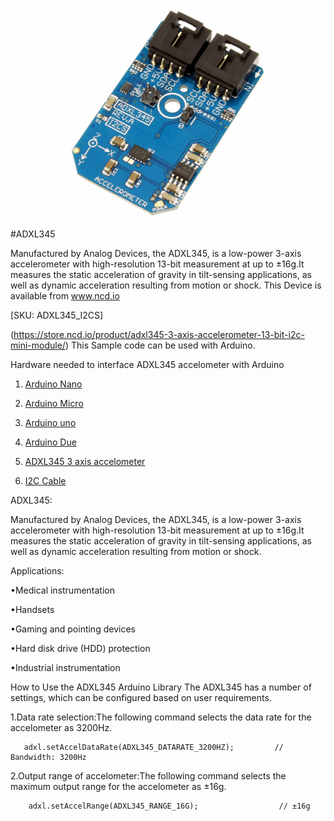 
[![ADXL345](ADXL345_I2C.png)](https://store.ncd.io/product/adxl345-3-axis-accelerometer-13-bit-i2c-mini-module/)

#ADXL345

Manufactured by Analog Devices, the ADXL345, is a low-power 3-axis accelerometer with high-resolution 13-bit measurement at up to ±16g.It measures the static acceleration of gravity in tilt-sensing applications, as well as dynamic acceleration resulting from motion or shock.
This Device is available from www.ncd.io 

[SKU: ADXL345_I2CS]

(https://store.ncd.io/product/adxl345-3-axis-accelerometer-13-bit-i2c-mini-module/)
This Sample code can be used with Arduino.

Hardware needed to interface ADXL345 accelometer with Arduino

1. <a href="https://store.ncd.io/product/i2c-shield-for-arduino-nano/">Arduino Nano</a>

2. <a href="https://store.ncd.io/product/i2c-shield-for-arduino-micro-with-i2c-expansion-port/">Arduino Micro</a>

3. <a href="https://store.ncd.io/product/i2c-shield-for-arduino-uno/">Arduino uno</a>

4. <a href="https://store.ncd.io/product/dual-i2c-shield-for-arduino-due-with-modular-communications-interface/">Arduino Due</a>

5. <a href="https://store.ncd.io/product/adxl345-3-axis-accelerometer-13-bit-i2c-mini-module/">ADXL345 3 axis accelometer</a>

6. <a href="https://store.ncd.io/product/i%C2%B2c-cable/">I2C Cable</a>

ADXL345:

Manufactured by Analog Devices, the ADXL345, is a low-power 3-axis accelerometer with high-resolution 13-bit measurement at up to ±16g.It measures the static acceleration of gravity in tilt-sensing applications, as well as dynamic acceleration resulting from motion or shock.

Applications:

•Medical instrumentation

•Handsets

•Gaming and pointing devices

•Hard disk drive (HDD) protection 

•Industrial instrumentation

How to Use the ADXL345 Arduino Library
The ADXL345 has a number of settings, which can be configured based on user requirements.

1.Data rate selection:The following command selects the data rate for the accelometer as 3200Hz.

       adxl.setAccelDataRate(ADXL345_DATARATE_3200HZ);         // Bandwidth: 3200Hz
       
2.Output range of accelometer:The following command selects the maximum output range for the accelometer as ±16g.

        adxl.setAccelRange(ADXL345_RANGE_16G);                  // ±16g
        
